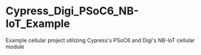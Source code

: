 # Cypress_Digi_PSoC6_NB-IoT_Example
Example cellular project utilizing Cypress's PSoC6 and Digi's NB-IoT cellular module
